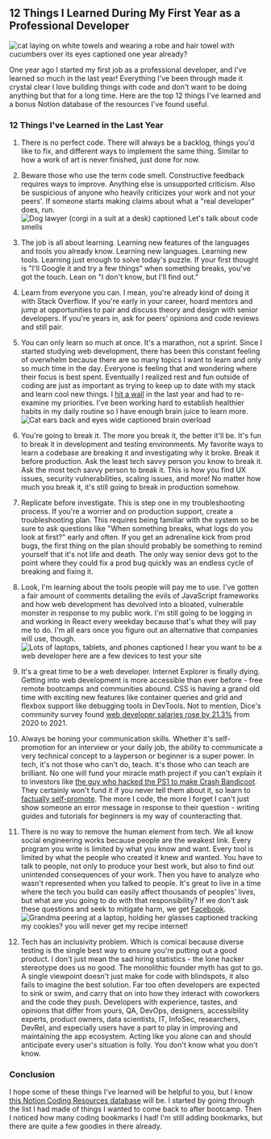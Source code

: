 ## 12 Things I Learned During My First Year as a Professional Developer

![cat laying on white towels and wearing a robe and hair towel with cucumbers over its eyes captioned one year already?](https://images.abbeyperini.com/1-year/already.jpeg)

One year ago I started my first job as a professional developer, and I've learned so much in the last year! Everything I've been through made it crystal clear I love building things with code and don't want to be doing anything but that for a long time. Here are the top 12 things I've learned and a bonus Notion database of the resources I've found useful.

### 12 Things I've Learned in the Last Year

1. There is no perfect code.
There will always be a backlog, things you'd like to fix, and different ways to implement the same thing. Similar to how a work of art is never finished, just done for now.

2. Beware those who use the term code smell.
Constructive feedback requires ways to improve. Anything else is unsupported criticism. Also be suspicious of anyone who heavily criticizes your work and not your peers'. If someone starts making claims about what a "real developer" does, run. ![Dog lawyer (corgi in a suit at a desk) captioned Let's talk about code smells](https://images.abbeyperini.com/1-year/code-smells.jpeg)

3. The job is all about learning.
Learning new features of the languages and tools you already know. Learning new languages. Learning new tools. Learning just enough to solve today's puzzle. If your first thought is "I'll Google it and try a few things" when something breaks, you've got the touch. Lean on "I don't know, but I'll find out."

4. Learn from everyone you can.
I mean, you're already kind of doing it with Stack Overflow. If you're early in your career, hoard mentors and jump at opportunities to pair and discuss theory and design with senior developers. If you're years in, ask for peers' opinions and code reviews and still pair.

5. You can only learn so much at once.
It's a marathon, not a sprint. Since I started studying web development, there has been this constant feeling of overwhelm because there are so many topics I want to learn and only so much time in the day. Everyone is feeling that and wondering where their focus is best spent. Eventually I realized rest and fun outside of coding are just as important as trying to keep up to date with my stack and learn cool new things. I [hit a wall](/blog.html?blog=coding) in the last year and had to re-examine my priorities. I've been working hard to establish healthier habits in my daily routine so I have enough brain juice to learn more. ![Cat ears back and eyes wide captioned brain overload](https://images.abbeyperini.com/1-year/brain-overload.jpeg)

6. You're going to break it.
The more you break it, the better it'll be. It's fun to break it in development and testing environments. My favorite ways to learn a codebase are breaking it and investigating why it broke. Break it before production. Ask the least tech savvy person you know to break it. Ask the most tech savvy person to break it. This is how you find UX issues, security vulnerabilities, scaling issues, and more! No matter how much you break it, it's still going to break in production somehow.

7. Replicate before investigate.
This is step one in my troubleshooting process. If you're a worrier and on production support, create a troubleshooting plan. This requires being familiar with the system so be sure to ask questions like "When something breaks, what logs do you look at first?" early and often. If you get an adrenaline kick from prod bugs, the first thing on the plan should probably be something to remind yourself that it's not life and death. The only way senior devs got to the point where they could fix a prod bug quickly was an endless cycle of breaking and fixing it.

8. Look, I'm learning about the tools people will pay me to use.
I've gotten a fair amount of comments detailing the evils of JavaScript frameworks and how web development has devolved into a bloated, vulnerable monster in response to my public work. I'm still going to be logging in and working in React every weekday because that's what they will pay me to do. I'm all ears once you figure out an alternative that companies will use, though. ![Lots of laptops, tablets, and phones captioned I hear you want to be a web developer here are a few devices to test your site](https://images.abbeyperini.com/1-year/web.jpeg)

9. It's a great time to be a web developer.
Internet Explorer is finally dying. Getting into web development is more accessible than ever before - free remote bootcamps and communities abound. CSS is having a grand old time with exciting new features like container queries and grid and flexbox support like debugging tools in DevTools. Not to mention, Dice's community survey found [web developer salaries rose by 21.3%](https://www.zdnet.com/article/developers-heres-how-much-your-programming-skills-are-worth-right-now/#:~:text=The%202022%20Tech%20Salary%20Report,has%20been%20conducting%20the%20survey.) from 2020 to 2021.

10. Always be honing your communication skills.
Whether it's self-promotion for an interview or your daily job, the ability to communicate a very technical concept to a layperson or beginner is a super power. In tech, it's not those who can't do, teach. It's those who can teach are brilliant. No one will fund your miracle math project if you can't explain it to investors like [the guy who hacked the PS1 to make Crash Bandicoot](https://www.youtube.com/watch?v=izxXGuVL21o). They certainly won't fund it if you never tell them about it, so learn to [factually self-promote](/blog.html?blog=confidence). The more I code, the more I forget I can't just show someone an error message in response to their question - writing guides and tutorials for beginners is my way of counteracting that.

11. There is no way to remove the human element from tech.
We all know social engineering works because people are the weakest link. Every program you write is limited by what you know and want. Every tool is limited by what the people who created it knew and wanted. You have to talk to people, not only to produce your best work, but also to find out unintended consequences of your work. Then you have to analyze who wasn't represented when you talked to people. It's great to live in a time where the tech you build can easily affect thousands of peoples' lives, but what are you going to do with that responsibility? If we don't ask these questions and seek to mitigate harm, we get [Facebook](https://www.cbsnews.com/news/facebook-whistleblower-frances-haugen-misinformation-public-60-minutes-2021-10-03/). ![Grandma peering at a laptop, holding her glasses captioned tracking my cookies? you will never get my recipe internet!](https://images.abbeyperini.com/1-year/cookies.png)

12. Tech has an inclusivity problem.
Which is comical because diverse testing is the single best way to ensure you're putting out a good product. I don't just mean the sad hiring statistics - the lone hacker stereotype does us no good. The monolithic founder myth has got to go. A single viewpoint doesn't just make for code with blindspots, it also fails to imagine the best solution. Far too often developers are expected to sink or swim, and carry that on into how they interact with coworkers and the code they push. Developers with experience, tastes, and opinions that differ from yours, QA, DevOps, designers, accessibility experts, product owners, data scientists, IT, InfoSec, researchers, DevRel, and especially users have a part to play in improving and maintaining the app ecosystem. Acting like you alone can and should anticipate every user's situation is folly. You don't know what you don't know.

### Conclusion

I hope some of these things I've learned will be helpful to you, but I know [this Notion Coding Resources database](https://brindle-celsius-ac6.notion.site/d0f94b8ef82042959520d47078286f16?v=8597b7f469be4b62bf8633b06f51b9d1) will be. I started by going through the list I had made of things I wanted to come back to after bootcamp. Then I noticed how many coding bookmarks I had! I'm still adding bookmarks, but there are quite a few goodies in there already.
